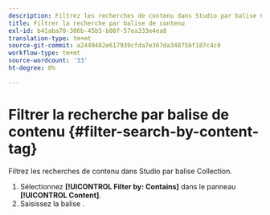 ```yaml
---
description: Filtrez les recherches de contenu dans Studio par balise Collection.
title: Filtrer la recherche par balise de contenu
exl-id: b41aba70-306b-45b5-b08f-57ea333e4ea8
translation-type: tm+mt
source-git-commit: a2449482e617939cfda7e367da34875bf187c4c9
workflow-type: tm+mt
source-wordcount: '33'
ht-degree: 0%

---
```


# Filtrer la recherche par balise de contenu {#filter-search-by-content-tag}

Filtrez les recherches de contenu dans Studio par balise Collection.

1. Sélectionnez **[!UICONTROL Filter by: Contains]** dans le panneau **[!UICONTROL Content]**.
1. Saisissez la balise .
